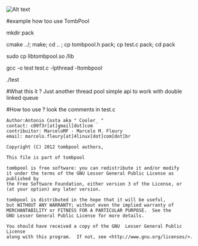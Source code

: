 ![Alt text](http://ertaislament.files.wordpress.com/2011/11/entomb.png)

#example how too use TombPool

 mkdir pack

cmake ../; make; cd .. ; cp tombpool.h pack; cp test.c pack; cd pack

sudo cp libtombpool.so /lib

gcc -o test test.c -lpthread -ltombpool

./test


#What this it ?
Just another thread pool simple api to work with double linked queue

#How too use ?
look the comments in test.c

    Author:Antonio Costa aka " Cooler_ "
    contact: c00f3r[at]gmail[dot]com
    contribuitor: MarceloMF - Marcelo M. Fleury
    email: marcelo.fleury[at]4linux[dot]com[dot]br

    Copyright (C) 2012 tombpool authors,
    
    This file is part of tombpool
    
    tombpool is free software: you can redistribute it and/or modify
    it under the terms of the GNU Lesser General Public License as published by
    the Free Software Foundation, either version 3 of the License, or
    (at your option) any later version.

    tombpool is distributed in the hope that it will be useful,
    but WITHOUT ANY WARRANTY; without even the implied warranty of
    MERCHANTABILITY or FITNESS FOR A PARTICULAR PURPOSE.  See the
    GNU Lesser General Public License for more details.

    You should have received a copy of the GNU  Lesser General Public License
    along with this program.  If not, see <http://www.gnu.org/licenses/>.


